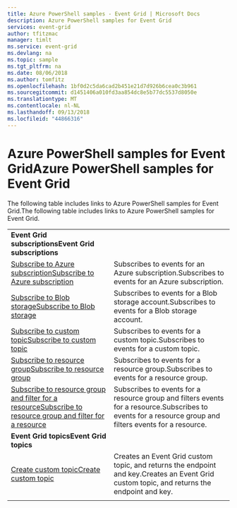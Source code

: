 ```yaml
---
title: Azure PowerShell samples - Event Grid | Microsoft Docs
description: Azure PowerShell samples for Event Grid
services: event-grid
author: tfitzmac
manager: timlt
ms.service: event-grid
ms.devlang: na
ms.topic: sample
ms.tgt_pltfrm: na
ms.date: 08/06/2018
ms.author: tomfitz
ms.openlocfilehash: 1bf0d2c5da6cad2b451e21d7d926b6cea0c3b961
ms.sourcegitcommit: d1451406a010fd3aa854dc8e5b77dc5537d8050e
ms.translationtype: MT
ms.contentlocale: nl-NL
ms.lasthandoff: 09/13/2018
ms.locfileid: "44866316"
---
```

# <a name="azure-powershell-samples-for-event-grid"></a><span data-ttu-id="4be29-103">Azure PowerShell samples for Event Grid</span><span class="sxs-lookup"><span data-stu-id="4be29-103">Azure PowerShell samples for Event Grid</span></span>

<span data-ttu-id="4be29-104">The following table includes links to Azure PowerShell samples for Event Grid.</span><span class="sxs-lookup"><span data-stu-id="4be29-104">The following table includes links to Azure PowerShell samples for Event Grid.</span></span>

| | |
|-|-|
|<span data-ttu-id="4be29-105">**Event Grid subscriptions**</span><span class="sxs-lookup"><span data-stu-id="4be29-105">**Event Grid subscriptions**</span></span>||
| [<span data-ttu-id="4be29-106">Subscribe to Azure subscription</span><span class="sxs-lookup"><span data-stu-id="4be29-106">Subscribe to Azure subscription</span></span>](scripts/event-grid-powershell-azure-subscription.md)| <span data-ttu-id="4be29-107">Subscribes to events for an Azure subscription.</span><span class="sxs-lookup"><span data-stu-id="4be29-107">Subscribes to events for an Azure subscription.</span></span> |
| [<span data-ttu-id="4be29-108">Subscribe to Blob storage</span><span class="sxs-lookup"><span data-stu-id="4be29-108">Subscribe to Blob storage</span></span>](scripts/event-grid-powershell-blob.md)| <span data-ttu-id="4be29-109">Subscribes to events for a Blob storage account.</span><span class="sxs-lookup"><span data-stu-id="4be29-109">Subscribes to events for a Blob storage account.</span></span> |
| [<span data-ttu-id="4be29-110">Subscribe to custom topic</span><span class="sxs-lookup"><span data-stu-id="4be29-110">Subscribe to custom topic</span></span>](scripts/event-grid-powershell-subscribe-custom-topic.md)| <span data-ttu-id="4be29-111">Subscribes to events for a custom topic.</span><span class="sxs-lookup"><span data-stu-id="4be29-111">Subscribes to events for a custom topic.</span></span> |
| [<span data-ttu-id="4be29-112">Subscribe to resource group</span><span class="sxs-lookup"><span data-stu-id="4be29-112">Subscribe to resource group</span></span>](scripts/event-grid-powershell-resource-group.md)| <span data-ttu-id="4be29-113">Subscribes to events for a resource group.</span><span class="sxs-lookup"><span data-stu-id="4be29-113">Subscribes to events for a resource group.</span></span> |
| [<span data-ttu-id="4be29-114">Subscribe to resource group and filter for a resource</span><span class="sxs-lookup"><span data-stu-id="4be29-114">Subscribe to resource group and filter for a resource</span></span>](scripts/event-grid-powershell-resource-group-filter.md)| <span data-ttu-id="4be29-115">Subscribes to events for a resource group and filters events for a resource.</span><span class="sxs-lookup"><span data-stu-id="4be29-115">Subscribes to events for a resource group and filters events for a resource.</span></span> |
|<span data-ttu-id="4be29-116">**Event Grid topics**</span><span class="sxs-lookup"><span data-stu-id="4be29-116">**Event Grid topics**</span></span>||
| [<span data-ttu-id="4be29-117">Create custom topic</span><span class="sxs-lookup"><span data-stu-id="4be29-117">Create custom topic</span></span>](scripts/event-grid-powershell-create-custom-topic.md) | <span data-ttu-id="4be29-118">Creates an Event Grid custom topic, and returns the endpoint and key.</span><span class="sxs-lookup"><span data-stu-id="4be29-118">Creates an Event Grid custom topic, and returns the endpoint and key.</span></span>  |
| | |
